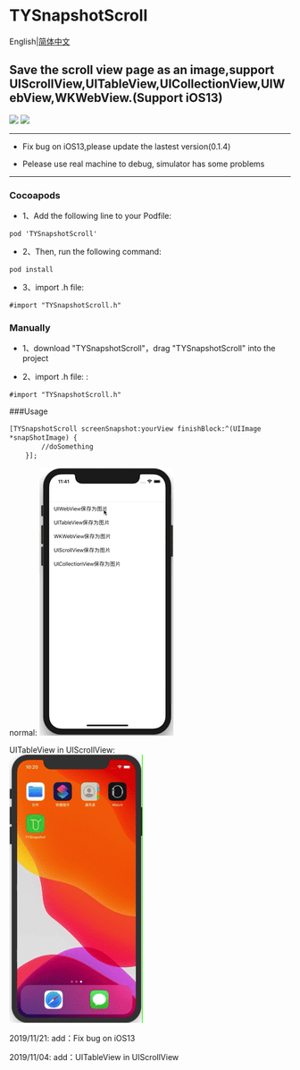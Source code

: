 # TYSnapshotScroll


English|[简体中文](README.md)
## Save the scroll view page as an image,support UIScrollView,UITableView,UICollectionView,UIWebView,WKWebView.(Support iOS13)

[![](https://img.shields.io/badge/Supported-iOS8-4BC51D.svg?style=flat-square)](https://github.com/TonyReet/TYSnapshotScroll)  [![](https://img.shields.io/badge/Objc-compatible-4BC51D.svg?style=flat-square)](https://github.com/TonyReet/TYSnapshotScroll)

-------
+ Fix bug on iOS13,please update the lastest version(0.1.4)   

+ Pelease use real machine to debug, simulator has some problems   
-------
### Cocoapods
- 1、Add the following line to your Podfile:

```objc
pod 'TYSnapshotScroll'
```
- 2、Then, run the following command:

```objc
pod install
```

- 3、import .h file:   

```objc    
#import "TYSnapshotScroll.h"
```

### Manually
- 1、download "TYSnapshotScroll"，drag "TYSnapshotScroll" into the project

- 2、import .h file:   :

```objc
#import "TYSnapshotScroll.h"
```



###Usage
```objc
[TYSnapshotScroll screenSnapshot:yourView finishBlock:^(UIImage *snapShotImage) {
        //doSomething
    }];
```

normal:
![TYSnapshotScroll-w240](Snapshot.gif)     

UITableView in UIScrollView:    
![TYSnapshotScroll-w240](Snapshot_1.gif)

2019/11/21:
add：Fix bug on iOS13

2019/11/04:
add：UITableView in UIScrollView
